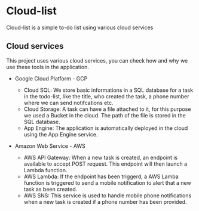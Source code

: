 # Cloud-list

Cloud-list is a simple to-do list using various cloud services

## Cloud services

This project uses various cloud services, you can check how and why we use these tools in the application.

- Google Cloud Platform - GCP
    - Cloud SQL: We store basic informations in a SQL database for a task in the todo-list, like the title, who created the task, a phone number where we can send notifcations etc.
    - Cloud Storage: A task can have a file attached to it, for this purpose we used a Bucket in the cloud. The path of the file is stored in the SQL database.
    - App Engine: The application is automatically deployed in the cloud using the App Engine service.
 
- Amazon Web Service - AWS
    - AWS API Gateway: When a new task is created, an endpoint is available to accept POST request. This endpoint will then launch a Lambda function.
    - AWS Lambda: If the endpoint has been triggerd, a AWS Lamba function is triggered to send a mobile notification to alert that a new task as been created.
    - AWS SNS: This service is used to handle mobile phone notifications when a new task is created if a phone number has been provided.
 
  
